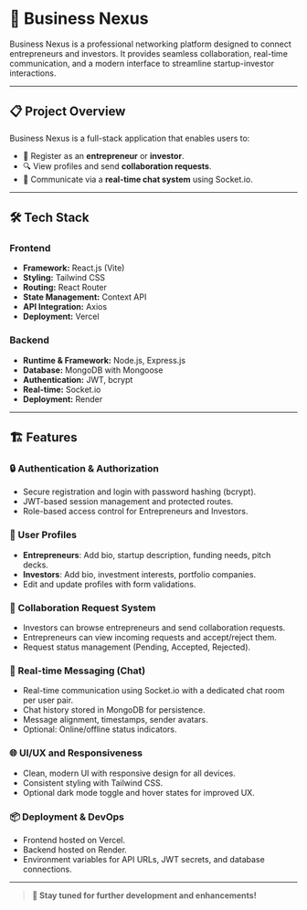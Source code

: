 # 🚀 Business Nexus

Business Nexus is a professional networking platform designed to connect entrepreneurs and investors. It provides seamless collaboration, real-time communication, and a modern interface to streamline startup-investor interactions.

---

## 📋 Project Overview
Business Nexus is a full-stack application that enables users to:
- 📝 Register as an **entrepreneur** or **investor**.
- 🔍 View profiles and send **collaboration requests**.
- 💬 Communicate via a **real-time chat system** using Socket.io.

---

## 🛠 Tech Stack

### Frontend
- **Framework:** React.js (Vite)
- **Styling:** Tailwind CSS
- **Routing:** React Router
- **State Management:** Context API
- **API Integration:** Axios
- **Deployment:** Vercel

### Backend
- **Runtime & Framework:** Node.js, Express.js
- **Database:** MongoDB with Mongoose
- **Authentication:** JWT, bcrypt
- **Real-time:** Socket.io
- **Deployment:** Render

---

## 🏗 Features

### 🔒 Authentication & Authorization
- Secure registration and login with password hashing (bcrypt).
- JWT-based session management and protected routes.
- Role-based access control for Entrepreneurs and Investors.

### 📄 User Profiles
- **Entrepreneurs**: Add bio, startup description, funding needs, pitch decks.
- **Investors**: Add bio, investment interests, portfolio companies.
- Edit and update profiles with form validations.

### 🤝 Collaboration Request System
- Investors can browse entrepreneurs and send collaboration requests.
- Entrepreneurs can view incoming requests and accept/reject them.
- Request status management (Pending, Accepted, Rejected).

### 💬 Real-time Messaging (Chat)
- Real-time communication using Socket.io with a dedicated chat room per user pair.
- Chat history stored in MongoDB for persistence.
- Message alignment, timestamps, sender avatars.
- Optional: Online/offline status indicators.

### 🌐 UI/UX and Responsiveness
- Clean, modern UI with responsive design for all devices.
- Consistent styling with Tailwind CSS.
- Optional dark mode toggle and hover states for improved UX.

### 📦 Deployment & DevOps
- Frontend hosted on Vercel.
- Backend hosted on Render.
- Environment variables for API URLs, JWT secrets, and database connections.

---

> **🔗 Stay tuned for further development and enhancements!**
